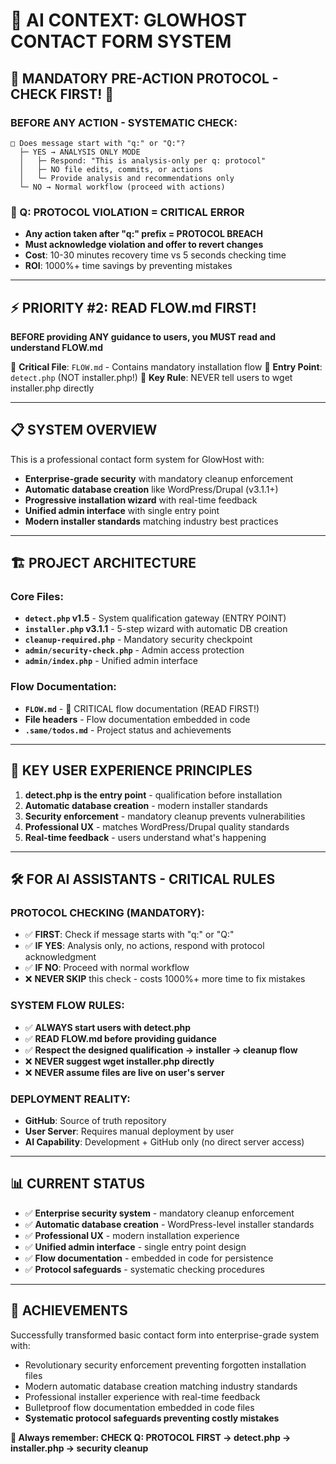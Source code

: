 # 🚨 AI CONTEXT: GLOWHOST CONTACT FORM SYSTEM

## 🚨 **MANDATORY PRE-ACTION PROTOCOL - CHECK FIRST!** 🚨

### **BEFORE ANY ACTION - SYSTEMATIC CHECK:**
```
□ Does message start with "q:" or "Q:"?
  ├─ YES → ANALYSIS ONLY MODE
  │   ├─ Respond: "This is analysis-only per q: protocol"
  │   ├─ NO file edits, commits, or actions
  │   └─ Provide analysis and recommendations only
  └─ NO → Normal workflow (proceed with actions)
```

### **🚨 Q: PROTOCOL VIOLATION = CRITICAL ERROR**
- **Any action taken after "q:" prefix = PROTOCOL BREACH**
- **Must acknowledge violation and offer to revert changes**
- **Cost**: 10-30 minutes recovery time vs 5 seconds checking time
- **ROI**: 1000%+ time savings by preventing mistakes

---

## ⚡ **PRIORITY #2: READ FLOW.md FIRST!**

**BEFORE providing ANY guidance to users, you MUST read and understand FLOW.md**

🎯 **Critical File**: `FLOW.md` - Contains mandatory installation flow
🎯 **Entry Point**: `detect.php` (NOT installer.php!)
🎯 **Key Rule**: NEVER tell users to wget installer.php directly

---

## 📋 **SYSTEM OVERVIEW**

This is a professional contact form system for GlowHost with:
- **Enterprise-grade security** with mandatory cleanup enforcement
- **Automatic database creation** like WordPress/Drupal (v3.1.1+)
- **Progressive installation wizard** with real-time feedback
- **Unified admin interface** with single entry point
- **Modern installer standards** matching industry best practices

---

## 🏗️ **PROJECT ARCHITECTURE**

### **Core Files:**
- **`detect.php` v1.5** - System qualification gateway (ENTRY POINT)
- **`installer.php` v3.1.1** - 5-step wizard with automatic DB creation
- **`cleanup-required.php`** - Mandatory security checkpoint
- **`admin/security-check.php`** - Admin access protection
- **`admin/index.php`** - Unified admin interface

### **Flow Documentation:**
- **`FLOW.md`** - 🚨 CRITICAL flow documentation (READ FIRST!)
- **File headers** - Flow documentation embedded in code
- **`.same/todos.md`** - Project status and achievements

---

## 🎯 **KEY USER EXPERIENCE PRINCIPLES**

1. **detect.php is the entry point** - qualification before installation
2. **Automatic database creation** - modern installer standards
3. **Security enforcement** - mandatory cleanup prevents vulnerabilities
4. **Professional UX** - matches WordPress/Drupal quality standards
5. **Real-time feedback** - users understand what's happening

---

## 🛠️ **FOR AI ASSISTANTS - CRITICAL RULES**

### **PROTOCOL CHECKING (MANDATORY):**
- ✅ **FIRST**: Check if message starts with "q:" or "Q:"
- ✅ **IF YES**: Analysis only, no actions, respond with protocol acknowledgment
- ✅ **IF NO**: Proceed with normal workflow
- ❌ **NEVER SKIP** this check - costs 1000%+ more time to fix mistakes

### **SYSTEM FLOW RULES:**
- ✅ **ALWAYS start users with detect.php**
- ✅ **READ FLOW.md before providing guidance**
- ✅ **Respect the designed qualification → installer → cleanup flow**
- ❌ **NEVER suggest wget installer.php directly**
- ❌ **NEVER assume files are live on user's server**

### **DEPLOYMENT REALITY:**
- **GitHub**: Source of truth repository
- **User Server**: Requires manual deployment by user
- **AI Capability**: Development + GitHub only (no direct server access)

---

## 📊 **CURRENT STATUS**

- ✅ **Enterprise security system** - mandatory cleanup enforcement
- ✅ **Automatic database creation** - WordPress-level installer standards
- ✅ **Professional UX** - modern installation experience
- ✅ **Unified admin interface** - single entry point design
- ✅ **Flow documentation** - embedded in code for persistence
- ✅ **Protocol safeguards** - systematic checking procedures

---

## 🎊 **ACHIEVEMENTS**

Successfully transformed basic contact form into enterprise-grade system with:
- Revolutionary security enforcement preventing forgotten installation files
- Modern automatic database creation matching industry standards
- Professional installer experience with real-time feedback
- Bulletproof flow documentation embedded in code files
- **Systematic protocol safeguards preventing costly mistakes**

**🎯 Always remember: CHECK Q: PROTOCOL FIRST → detect.php → installer.php → security cleanup**
